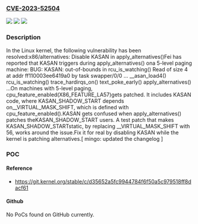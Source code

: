 ### [CVE-2023-52504](https://cve.mitre.org/cgi-bin/cvename.cgi?name=CVE-2023-52504)
![](https://img.shields.io/static/v1?label=Product&message=Linux&color=blue)
![](https://img.shields.io/static/v1?label=Version&message=6657fca06e3f%3C%203719d3c36aa8%20&color=brighgreen)
![](https://img.shields.io/static/v1?label=Vulnerability&message=n%2Fa&color=brighgreen)

### Description

In the Linux kernel, the following vulnerability has been resolved:x86/alternatives: Disable KASAN in apply_alternatives()Fei has reported that KASAN triggers during apply_alternatives() ona 5-level paging machine:	BUG: KASAN: out-of-bounds in rcu_is_watching()	Read of size 4 at addr ff110003ee6419a0 by task swapper/0/0	...	__asan_load4()	rcu_is_watching()	trace_hardirqs_on()	text_poke_early()	apply_alternatives()	...On machines with 5-level paging, cpu_feature_enabled(X86_FEATURE_LA57)gets patched. It includes KASAN code, where KASAN_SHADOW_START depends on__VIRTUAL_MASK_SHIFT, which is defined with cpu_feature_enabled().KASAN gets confused when apply_alternatives() patches theKASAN_SHADOW_START users. A test patch that makes KASAN_SHADOW_STARTstatic, by replacing __VIRTUAL_MASK_SHIFT with 56, works around the issue.Fix it for real by disabling KASAN while the kernel is patching alternatives.[ mingo: updated the changelog ]

### POC

#### Reference
- https://git.kernel.org/stable/c/d35652a5fc9944784f6f50a5c979518ff8dacf61

#### Github
No PoCs found on GitHub currently.

